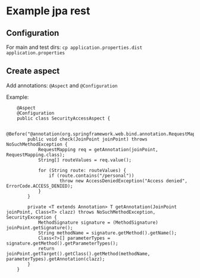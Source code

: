# Example jpa rest

## Configuration

For main and test dirs:
`cp application.properties.dist application.properties`

## Create aspect

Add annotations: `@Aspect` and `@Configuration`

Example: 
```
    @Aspect
    @Configuration
    public class SecurityAccessAspect {
    
        @Before("@annotation(org.springframework.web.bind.annotation.RequestMapping)")
        public void check(JoinPoint joinPoint) throws NoSuchMethodException {
            RequestMapping req = getAnnotation(joinPoint, RequestMapping.class);
            String[] routeValues = req.value();
    
            for (String route: routeValues) {
                if (route.contains("/personal"))
                    throw new AccessDeniedException("Access denied", ErrorCode.ACCESS_DENIED);
            }
        }
    
        private <T extends Annotation> T getAnnotation(JoinPoint joinPoint, Class<T> clazz) throws NoSuchMethodException, SecurityException {
            MethodSignature signature = (MethodSignature) joinPoint.getSignature();
            String methodName = signature.getMethod().getName();
            Class<?>[] parameterTypes = signature.getMethod().getParameterTypes();
            return joinPoint.getTarget().getClass().getMethod(methodName, parameterTypes).getAnnotation(clazz);
        }
    }
```

